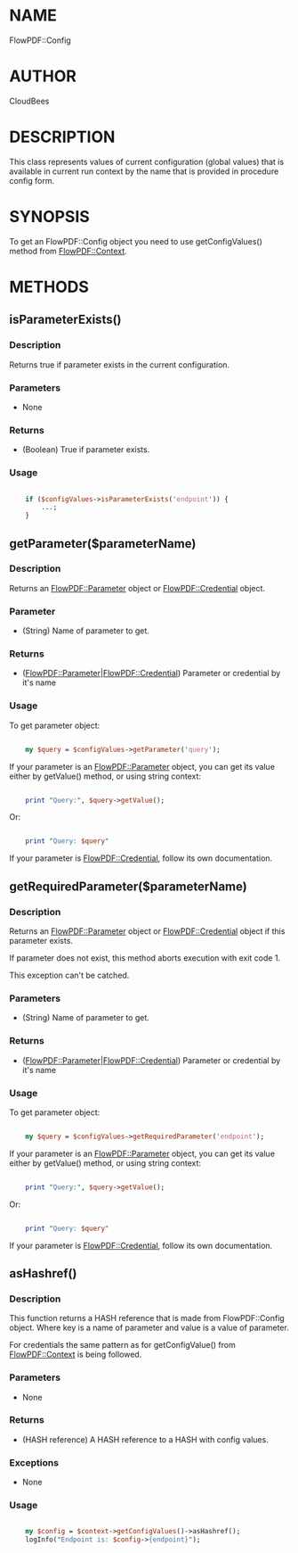 # NAME

FlowPDF::Config

# AUTHOR

CloudBees

# DESCRIPTION

This class represents values of current configuration (global values) that is available in current run context by the name that is provided in procedure config form.

# SYNOPSIS

To get an FlowPDF::Config object you need to use getConfigValues() method from [FlowPDF::Context](/doc/md/FlowPDF/Context.md).

# METHODS

## isParameterExists()

### Description

Returns true if parameter exists in the current configuration.

### Parameters

- None

### Returns

- (Boolean) True if parameter exists.

### Usage

```perl

    if ($configValues->isParameterExists('endpoint')) {
        ...;
    }

```

## getParameter($parameterName)

### Description

Returns an [FlowPDF::Parameter](/doc/md/FlowPDF/Parameter.md) object or [FlowPDF::Credential](/doc/md/FlowPDF/Parameter.md) object.

### Parameter

- (String) Name of parameter to get.

### Returns

- ([FlowPDF::Parameter](/doc/md/FlowPDF/Parameter.md)|[FlowPDF::Credential](/doc/md/FlowPDF/Parameter.md)) Parameter or credential by it's name

### Usage

To get parameter object:

```perl

    my $query = $configValues->getParameter('query');

```

If your parameter is an [FlowPDF::Parameter](/doc/md/FlowPDF/Parameter.md) object, you can get its value either by getValue() method, or using string context:

```perl

    print "Query:", $query->getValue();

```

Or:

```perl

    print "Query: $query"

```

If your parameter is [FlowPDF::Credential](/doc/md/FlowPDF/Credential.md), follow its own documentation.

## getRequiredParameter($parameterName)

### Description

Returns an [FlowPDF::Parameter](/doc/md/FlowPDF/Parameter.md) object or [FlowPDF::Credential](/doc/md/FlowPDF/Parameter.md) object if this parameter exists.

If parameter does not exist, this method aborts execution with exit code 1.

This exception can't be catched.

### Parameters

- (String) Name of parameter to get.

### Returns

- ([FlowPDF::Parameter](/doc/md/FlowPDF/Parameter.md)|[FlowPDF::Credential](/doc/md/FlowPDF/Parameter.md)) Parameter or credential by it's name

### Usage

To get parameter object:

```perl

    my $query = $configValues->getRequiredParameter('endpoint');

```

If your parameter is an [FlowPDF::Parameter](/doc/md/FlowPDF/Parameter.md) object, you can get its value either by getValue() method, or using string context:

```perl

    print "Query:", $query->getValue();

```

Or:

```perl

    print "Query: $query"

```

If your parameter is [FlowPDF::Credential](/doc/md/FlowPDF/Credential.md), follow its own documentation.

## asHashref()

### Description

This function returns a HASH reference that is made from FlowPDF::Config object.
Where key is a name of parameter and value is a value of parameter.

For credentials the same pattern as for getConfigValue() from [FlowPDF::Context](/doc/md/FlowPDF/Context.md) is being followed.

### Parameters

- None

### Returns

- (HASH reference) A HASH reference to a HASH with config values.

### Exceptions

- None

### Usage

```perl

    my $config = $context->getConfigValues()->asHashref();
    logInfo("Endpoint is: $config->{endpoint}");

```